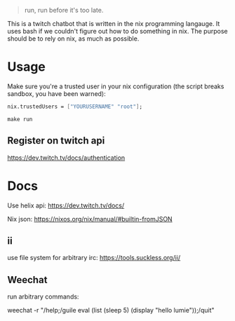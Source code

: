 > run, run before it\'s too late.

This is a twitch chatbot that is written in the nix programming langauge.
It uses bash if we couldn't figure out how to do something in nix.
The purpose should be to rely on nix, as much as possible.

# Usage
Make sure you're a trusted user in your nix configuration (the script breaks sandbox, you have been warned):
```nix
nix.trustedUsers = ["YOURUSERNAME" "root"];
```

```shell
make run
```


## Register on twitch api

https://dev.twitch.tv/docs/authentication

# Docs

Use helix api:
https://dev.twitch.tv/docs/

Nix json:
https://nixos.org/nix/manual/#builtin-fromJSON


## ii
use file system for arbitrary irc:
https://tools.suckless.org/ii/


## Weechat
run arbitrary commands:

weechat -r "/help;/guile eval (list (sleep 5) (display \"hello lumie\"));/quit"
